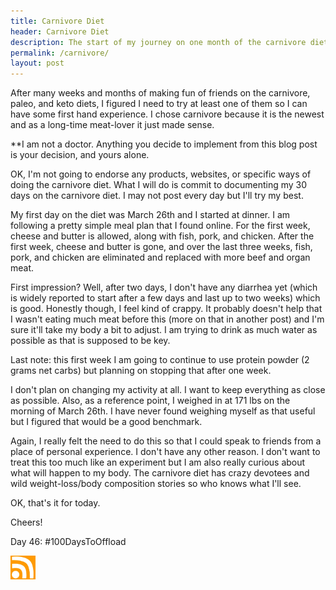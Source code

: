 ```yaml
---
title: Carnivore Diet
header: Carnivore Diet
description: The start of my journey on one month of the carnivore diet
permalink: /carnivore/
layout: post
---
```


After many weeks and months of making fun of friends on the carnivore, paleo, and keto diets, I figured I need to try at least one of them so I can have some first hand experience. I chose carnivore
because it is the newest and as a long-time meat-lover it just made sense.

**I am not a doctor. Anything you decide to implement from this blog post is your decision, and yours alone.

OK, I'm not going to endorse any products, websites, or specific ways of doing the carnivore diet. What I will do is commit to documenting my 30 days on the carnivore diet. I may not post every day but I'll try my best.

My first day on the diet was March 26th and I started at dinner. I am following a pretty simple meal plan that I found online. For the first week, cheese and butter is allowed, along with fish, pork, and chicken. After the first week, cheese and butter is gone, and over the last three weeks, fish, pork, and chicken are eliminated and replaced with more beef and organ meat.

First impression? Well, after two days, I don't have any diarrhea yet (which is widely reported to start after a few days and last up to two weeks) which is good. Honestly though, I feel kind of crappy. It probably doesn't help that I wasn't eating much meat before this (more on that in another post) and I'm sure it'll take my body a bit to adjust. I am trying to drink as much water as possible as that is supposed to be key.

Last note: this first week I am going to continue to use protein powder (2 grams net carbs) but planning on stopping that after one week.

I don't plan on changing my activity at all. I want to keep everything as close as possible. Also, as a reference point, I weighed in at 171 lbs on the morning of March 26th. I have never found weighing myself as that useful but I figured that would be a good benchmark.

Again, I really felt the need to do this so that I could speak to friends from a place of personal experience. I don't have any other reason. I don't want to treat this too much like an experiment but I am also really curious about what will happen to my body. The carnivore diet has crazy devotees and wild weight-loss/body composition stories so who knows what I'll see.

OK, that's it for today.

Cheers!

Day 46: #100DaysToOffload

<a href="https://rmooreblog.netlify.app/feed.xml"><img src="/assets/images/rss_feed.jpg" style="opacity:1;" width="40"/></a>
